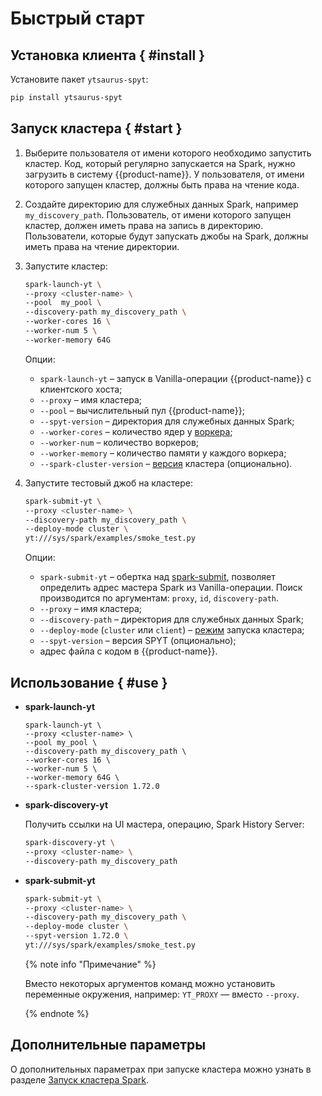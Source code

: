 # Быстрый старт

## Установка клиента { #install }

Установите пакет `ytsaurus-spyt`:

```bash
pip install ytsaurus-spyt
```
## Запуск кластера { #start }

1. Выберите пользователя от имени которого необходимо запустить кластер. Код, который регулярно запускается на Spark, нужно загрузить в систему {{product-name}}. У пользователя, от имени которого запущен кластер, должны быть права на чтение кода.
2. Создайте директорию для служебных данных Spark, например `my_discovery_path`. Пользователь,  от имени которого запущен кластер, должен иметь права на запись в директорию. Пользователи, которые будут запускать джобы на Spark, должны иметь права на чтение директории.
3. Запустите кластер:
    ```bash
   spark-launch-yt \
    --proxy <cluster-name> \
    --pool  my_pool \
    --discovery-path my_discovery_path \
    --worker-cores 16 \
    --worker-num 5 \
    --worker-memory 64G
   ```

   Опции:
    - `spark-launch-yt` – запуск в Vanilla-операции {{product-name}} с клиентского хоста;
    - `--proxy` – имя кластера;
    - `--pool` – вычислительный пул {{product-name}};
    - `--spyt-version` – директория для служебных данных Spark;
    - `--worker-cores` – количество ядер у [воркера](../../../../user-guide/data-processing/spyt/cluster/cluster-desc.md#spark-standalone-в-yt--spark-standalone);
    - `--worker-num` – количество воркеров;
    - `--worker-memory` – количество памяти у каждого воркера;
    - `--spark-cluster-version` – [версия](../../../../user-guide/data-processing/spyt/version.md) кластера (опционально).


4. Запустите тестовый джоб на кластере:
    ```bash
    spark-submit-yt \
    --proxy <cluster-name> \
    --discovery-path my_discovery_path \
    --deploy-mode cluster \
    yt:///sys/spark/examples/smoke_test.py
    ```

    Опции:
    - `spark-submit-yt` – обертка над [spark-submit](https://spark.apache.org/docs/latest/submitting-applications.html), позволяет определить адрес мастера Spark из Vanilla-операции. Поиск производится по аргументам: `proxy`, `id`, `discovery-path`.
    - `--proxy` – имя кластера;
    - `--discovery-path` – директория для служебных данных Spark;
    - `--deploy-mode` (`cluster` или `client`) – [режим](../../../../user-guide/data-processing/spyt/cluster/cluster-desc.md#cluster-mode--cluster-mode) запуска кластера;
    - `--spyt-version` – версия SPYT (опционально);
    - адрес файла с кодом в {{product-name}}.

## Использование { #use }

- **spark-launch-yt**

    ```
    spark-launch-yt \
    --proxy <cluster-name> \
    --pool my_pool \
    --discovery-path my_discovery_path \
    --worker-cores 16 \
    --worker-num 5 \
    --worker-memory 64G \
    --spark-cluster-version 1.72.0
    ```

- **spark-discovery-yt**

    Получить ссылки на UI мастера, операцию, Spark History Server:

    ```bash
    spark-discovery-yt \
    --proxy <cluster-name> \
    --discovery-path my_discovery_path
    ```

- **spark-submit-yt**

   ```bash
   spark-submit-yt \
   --proxy <cluster-name> \
   --discovery-path my_discovery_path \
   --deploy-mode cluster \
   --spyt-version 1.72.0 \
   yt:///sys/spark/examples/smoke_test.py
   ```

   {% note info "Примечание" %}

   Вместо некоторых аргументов команд можно установить переменные окружения, например: `YT_PROXY` — вместо `--proxy`.

   {% endnote %}


## Дополнительные параметры

О дополнительных параметрах при запуске кластера можно узнать в разделе [Запуск кластера Spark](../../../../user-guide/data-processing/spyt/cluster/cluster-start.md).
